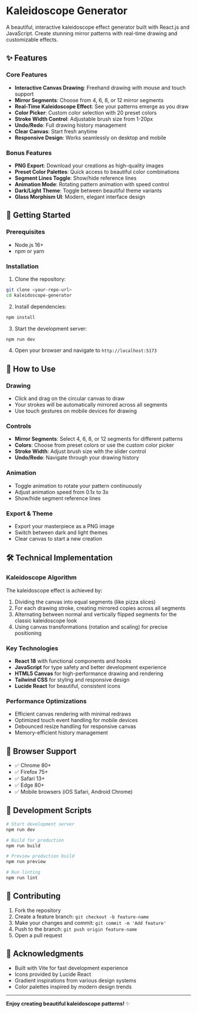# Kaleidoscope Generator

A beautiful, interactive kaleidoscope effect generator built with React.js  and JavaScript. Create stunning mirror patterns with real-time drawing and customizable effects.

## ✨ Features

### Core Features
- **Interactive Canvas Drawing**: Freehand drawing with mouse and touch support
- **Mirror Segments**: Choose from 4, 6, 8, or 12 mirror segments
- **Real-Time Kaleidoscope Effect**: See your patterns emerge as you draw
- **Color Picker**: Custom color selection with 20 preset colors
- **Stroke Width Control**: Adjustable brush size from 1-20px
- **Undo/Redo**: Full drawing history management
- **Clear Canvas**: Start fresh anytime
- **Responsive Design**: Works seamlessly on desktop and mobile

### Bonus Features
- **PNG Export**: Download your creations as high-quality images
- **Preset Color Palettes**: Quick access to beautiful color combinations
- **Segment Lines Toggle**: Show/hide reference lines
- **Animation Mode**: Rotating pattern animation with speed control
- **Dark/Light Theme**: Toggle between beautiful theme variants
- **Glass Morphism UI**: Modern, elegant interface design

## 🚀 Getting Started

### Prerequisites
- Node.js 16+ 
- npm or yarn

### Installation

1. Clone the repository:
```bash
git clone <your-repo-url>
cd kaleidoscope-generator
```

2. Install dependencies:
```bash
npm install
```

3. Start the development server:
```bash
npm run dev
```

4. Open your browser and navigate to `http://localhost:5173`

## 🎨 How to Use

### Drawing
- Click and drag on the circular canvas to draw
- Your strokes will be automatically mirrored across all segments
- Use touch gestures on mobile devices for drawing

### Controls
- **Mirror Segments**: Select 4, 6, 8, or 12 segments for different patterns
- **Colors**: Choose from preset colors or use the custom color picker
- **Stroke Width**: Adjust brush size with the slider control
- **Undo/Redo**: Navigate through your drawing history

### Animation
- Toggle animation to rotate your pattern continuously
- Adjust animation speed from 0.1x to 3x
- Show/hide segment reference lines

### Export & Theme
- Export your masterpiece as a PNG image
- Switch between dark and light themes
- Clear canvas to start a new creation

## 🛠️ Technical Implementation

### Kaleidoscope Algorithm
The kaleidoscope effect is achieved by:
1. Dividing the canvas into equal segments (like pizza slices)
2. For each drawing stroke, creating mirrored copies across all segments
3. Alternating between normal and vertically flipped segments for the classic kaleidoscope look
4. Using canvas transformations (rotation and scaling) for precise positioning

### Key Technologies
- **React 18** with functional components and hooks
- **JavaScript** for type safety and better development experience
- **HTML5 Canvas** for high-performance drawing and rendering
- **Tailwind CSS** for styling and responsive design
- **Lucide React** for beautiful, consistent icons

### Performance Optimizations
- Efficient canvas rendering with minimal redraws
- Optimized touch event handling for mobile devices
- Debounced resize handling for responsive canvas
- Memory-efficient history management

## 📱 Browser Support

- ✅ Chrome 80+
- ✅ Firefox 75+
- ✅ Safari 13+
- ✅ Edge 80+
- ✅ Mobile browsers (iOS Safari, Android Chrome)

## 🎯 Development Scripts

```bash
# Start development server
npm run dev

# Build for production
npm run build

# Preview production build
npm run preview

# Run linting
npm run lint
```

## 🤝 Contributing

1. Fork the repository
2. Create a feature branch: `git checkout -b feature-name`
3. Make your changes and commit: `git commit -m 'Add feature'`
4. Push to the branch: `git push origin feature-name`
5. Open a pull request



## 🙏 Acknowledgments

- Built with Vite for fast development experience
- Icons provided by Lucide React
- Gradient inspirations from various design systems
- Color palettes inspired by modern design trends

---

**Enjoy creating beautiful kaleidoscope patterns!** ✨